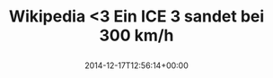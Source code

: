 ---
retweeted: false
source: <a href="http://twitter.com" rel="nofollow">Twitter Web Client</a>
entities:
  hashtags: []
  symbols: []
  user_mentions: []
  urls:
  - url: http://t.co/ZHLyomVGgu
    expanded_url: http://de.wikipedia.org/wiki/Sandstreuer#mediaviewer/File:Sanden_ICE3.jpg
    display_url: de.wikipedia.org/wiki/Sandstreu…
    indices:
    - '47'
    - '69'
display_text_range:
- '0'
- '69'
favorite_count: '2'
id_str: '545200800386277376'
truncated: false
retweet_count: '0'
id: '545200800386277376'
possibly_sensitive: false
created_at: Wed Dec 17 12:56:14 +0000 2014
favorited: false
full_text: |-
  Wikipedia &lt;3

  Ein ICE 3 sandet bei 300 km/h
lang: de
quote_url: http://de.wikipedia.org/wiki/Sandstreuer#mediaviewer/File:Sanden_ICE3.jpg
tags:
- pesos/twitter
date: '2014-12-17T12:56:14+00:00'
src: https://twitter.com/bascht/status/545200800386277376
original_url: https://twitter.com/bascht/status/545200800386277376
type: twitter_tweet
text: |-
  Wikipedia &lt;3

  Ein ICE 3 sandet bei 300 km/h
title: |
  Wikipedia &lt;3
  Ein ICE 3 sandet bei 300 km/h

---